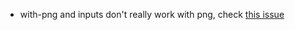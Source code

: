 * with-png and inputs don't really work with png, check [this issue](https://github.com/NixOS/nix-pills/issues/107)
